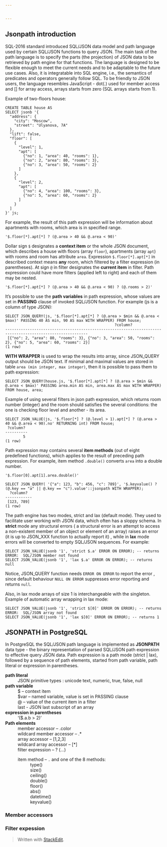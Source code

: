 ```yaml
---


---
```


<h2 id="jsonpath-introduction">Jsonpath introduction</h2>
<p>SQL-2016 standard introduced SQL/JSON data model and path language used by certain SQL/JSON functions to query JSON.  The main task of the path language is to specify  the parts (the projection)  of JSON data to be retrieved by path engine for that functions.  The language is designed to be flexible enough to meet the current needs and to be adaptable to the future use cases. Also, it is integratable into SQL engine, i.e., the semantics of predicates and operators generally follow SQL.  To be friendly to JSON users, the language resembles  JavaScript - dot(.)  used for member access and [] for array access, arrays starts from zero (SQL arrays starts from 1).</p>
<p>Example of two-floors house:</p>
<pre><code>CREATE TABLE house AS
SELECT jsonb '{
  "address": {
    "city": "Moscow",
    "street": "Ulyanova, 7A"
  },
  "lift": false,
  "floor": [
    {
      "level": 1,
      "apt": [
        {"no": 1, "area": 40, "rooms": 1},
        {"no": 2, "area": 80, "rooms": 3},
        {"no": 3, "area": 50, "rooms": 2}
      ]
    },
    {
      "level": 2,
      "apt": [
        {"no": 4, "area": 100, "rooms": 3},
        {"no": 5, "area": 60, "rooms": 2}
      ]
    }
  ]
}' js;
</code></pre>
<p>For example,  the result of this path expression will be information about apartments with rooms, which area is  in specified range.</p>
<pre><code>'$.floor[*].apt[*] ? (@.area &gt; 40 &amp;&amp; @.area &lt; 90)'
</code></pre>
<p>Dollar sign <code>$</code>  designates a <strong>context item</strong> or the whole JSON document, which describes a house with floors (array <code>floor</code>), apartments (array <code>apt</code>)  with rooms and room has attribute <code>area</code>.  Expression <code>$.floor[*].apt[*]</code> in described context means  <strong>any</strong> room, which filtered by a filter expression (in parentheses).  At sign <code>@</code> in filter designates the <strong>current item</strong> in filter.   Path expression could have more filters (applied  left to right) and each of them may be nested.</p>
<pre><code>'$.floor[*].apt[*] ? (@.area &gt; 40 &amp;&amp; @.area &lt; 90) ? (@.rooms &gt; 2)'
</code></pre>
<p>It’s possible to use the <strong>path variables</strong> in path expression, whose values are set in <strong>PASSING</strong> clause of invoked SQL/JSON function. For example (js is a column of type JSON):</p>
<pre><code>SELECT JSON_QUERY(js, '$.floor[*].apt[*] ? (@.area &gt; $min &amp;&amp; @.area &lt; $max)' PASSING 40 AS min, 90 AS max WITH WRAPPER) FROM house;
                                                 ?column?
-----------------------------------------------------------------------------------------------------------
 [{"no": 2, "area": 80, "rooms": 3}, {"no": 3, "area": 50, "rooms": 2}, {"no": 5, "area": 60, "rooms": 2}]
(1 row)
</code></pre>
<p><strong>WITH WRAPPER</strong>  is used to wrap the results into array, since  JSON_QUERY output should be   JSON text.  If minimal and maximal values are stored in table <code>area (min integer, max integer)</code>, then it is possible to pass them to path expression:</p>
<pre><code>SELECT JSON_QUERY(house.js, '$.floor[*].apt[*] ? (@.area &gt; $min &amp;&amp; @.area &lt; $max)' PASSING area.min AS min, area.max AS max WITH WRAPPER) FROM house, area;
</code></pre>
<p>Example of using several filters in json path expression, which returns room number (integer) and the room should satisfies the several conditions: the one is checking floor level and another - its area.</p>
<pre><code>SELECT JSON_VALUE(js, '$.floor[*] ? (@.level &gt; 1).apt[*] ? (@.area &gt; 40 &amp;&amp; @.area &lt; 90).no' RETURNING int) FROM house;
 ?column?
----------
        5
(1 row)
</code></pre>
<p>Path expression may  contains several  <strong>item methods</strong> (out of eight predefined functions), which applies to the result of preceding path expression. For example,  item method <code>.double()</code> converts <code>area</code> into a double number.</p>
<pre><code>'$.floor[0].apt[1].area.double()'
</code></pre>
<pre><code>SELECT JSON_QUERY( '{"a": 123, "b": 456, "c": 789}', '$.keyvalue() ? (@.key == "a" || @.key == "c").value'::jsonpath WITH WRAPPER);
  ?column?
------------
 [123, 789]
(1 row)
</code></pre>
<p>The path engine has two modes, strict and lax (default mode).  They used to facilitate user working with JSON data, which often has a sloppy schema. In <strong>strict</strong> mode any structural errors ( a structural error is an attempt to access a non-existent member of an object or element of an array)  raises an error (it is up to JSON_XXX function to actually report it) , while in <strong>lax</strong> mode errors will be converted to empty SQL/JSON sequences.  For example:</p>
<pre><code>SELECT JSON_VALUE(jsonb '1', 'strict $.a' ERROR ON ERROR); -- returns ERROR:  SQL/JSON member not found
SELECT JSON_VALUE(jsonb '1', 'lax $.a' ERROR ON ERROR); -- returns null
</code></pre>
<p>Notice,  JSON_QUERY function needs <code>ERROR ON ERROR</code>  to report the error  , since default behaviour  <code>NULL ON ERROR</code> suppresses error reporting and returns <code>null</code>.</p>
<p>Also,  in lax mode arrays of size 1 is interchangeable with the singleton.  Example of automatic array wrapping in lax mode:</p>
<pre><code>SELECT JSON_VALUE(jsonb '1', 'strict $[0]' ERROR ON ERROR); -- returns ERROR:  SQL/JSON array not found
SELECT JSON_VALUE(jsonb '1', 'lax $[0]' ERROR ON ERROR); -- returns 1
</code></pre>
<h2 id="jsonpath-in-postgresql">JSONPATH in PostgreSQL</h2>
<p>In PostgreSQL the SQL/JSON path language is implemented as  <strong>JSONPATH</strong>  data type - the binary representation of parsed SQL/JSON path expression to effective query JSON data.  Path expression is a path mode (strict | lax), followed by a   sequence of path elements,  started from path  variable, path literal or  expression in parentheses.</p>
<dl>
<dt><strong>path literal</strong></dt>
<dd>JSON primitive types : unicode text, numeric, true, false, null</dd>
<dt><strong>path variable</strong></dt>
<dd>$ – context item</dd>
<dd>$var – named variable, value is set in PASSING clause</dd>
<dd>@ – value of the current item in a filter</dd>
<dd>last - JSON last subscript of an array</dd>
<dt><strong>expression in parentheses</strong></dt>
<dd>‘($.a.b &gt; 2)’</dd>
<dt><strong>Path elements</strong></dt>
<dd>member accessor  – .color</dd>
<dd>wildcard member accessor  –  .*</dd>
<dd>array accessor  – [1,2,3]</dd>
<dd>wildcard array accessor – [*]</dd>
<dd>filter expression –  ? (…)</dd>
<dd>
<dl>
<dt>item method –  <code>.</code> and one of the 8 methods:</dt>
<dd>type()</dd>
<dd>size()</dd>
<dd>ceiling()</dd>
<dd>double()</dd>
<dd>floor()</dd>
<dd>abs()</dd>
<dd>datetime()</dd>
<dd>keyvalue()</dd>
</dl>
</dd>
</dl>
<h3 id="member-accessors">Member accessors</h3>
<h3 id="filter-expession">Filter expession</h3>
<blockquote>
<p>Written with <a href="https://stackedit.io/">StackEdit</a>.</p>
</blockquote>

